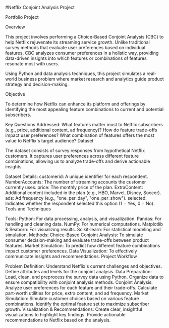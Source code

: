 #Netflix Conjoint Analysis Project

Portfolio Project

Overview

This project involves performing a Choice-Based Conjoint Analysis (CBC) to help Netflix rejuvenate its streaming service growth. Unlike traditional survey methods that evaluate user preferences based on individual features, CBC analyzes consumer preferences in a holistic way, providing data-driven insights into which features or combinations of features resonate most with users.

Using Python and data analysis techniques, this project simulates a real-world business problem where market research and analytics guide product strategy and decision-making.

Objective

To determine how Netflix can enhance its platform and offerings by identifying the most appealing feature combinations to current and potential subscribers.

Key Questions Addressed:
What features matter most to Netflix subscribers (e.g., price, additional content, ad frequency)?
How do feature trade-offs impact user preferences?
What combination of features offers the most value to Netflix's target audience?
Dataset

The dataset consists of survey responses from hypothetical Netflix customers. It captures user preferences across different feature combinations, allowing us to analyze trade-offs and derive actionable insights.

Dataset Details:
customerid: A unique identifier for each respondent.
NumberAccounts: The number of streaming accounts the customer currently uses.
price: The monthly price of the plan.
ExtraContent: Additional content included in the plan (e.g., HBO, Marvel, Disney, Soccer).
ads: Ad frequency (e.g., "one_per_day", "one_per_show").
selected: Indicates whether the respondent selected this option (1 = Yes, 0 = No).
Tools and Techniques

Tools:
Python: For data processing, analysis, and visualization.
Pandas: For handling and cleaning data.
NumPy: For numerical computations.
Matplotlib & Seaborn: For visualizing results.
Scikit-learn: For statistical modeling and simulation.
Methods:
Choice-Based Conjoint Analysis: To simulate consumer decision-making and evaluate trade-offs between product features.
Market Simulation: To predict how different feature combinations impact customer preferences.
Data Visualization: To effectively communicate insights and recommendations.
Project Workflow

Problem Definition:
Understand Netflix's current challenges and objectives.
Define attributes and levels for the conjoint analysis.
Data Preparation:
Load, clean, and preprocess the survey data using Python.
Organize data to ensure compatibility with conjoint analysis methods.
Conjoint Analysis:
Analyze user preferences for each feature and their trade-offs.
Calculate part-worth utilities for price, extra content, and ad frequency.
Market Simulation:
Simulate customer choices based on various feature combinations.
Identify the optimal feature set to maximize subscriber growth.
Visualization & Recommendations:
Create clear, insightful visualizations to highlight key findings.
Provide actionable recommendations to Netflix based on the analysis.
